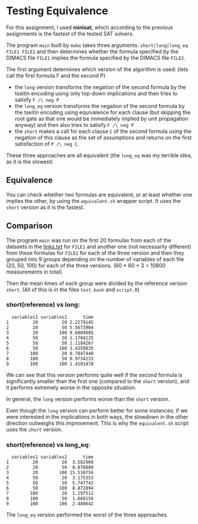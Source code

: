 # Testing Equivalence

For this assignment, I used **minisat**, which according to the previous assignments is the fastest of the tested SAT solvers.

The program `main` built by `make` takes three arguments: `short|long|long_eq FILE1 FILE2` and then determines whether the formula specified by the DIMACS file `FILE1` implies the formula specified by the DIMACS file `FILE2`.

The first argument determines which version of the algorithm is used: (lets call the first formula F and the second P)

- the `long` version transforms the negation of the second formula by the tseitin encoding using only top-down implications and then tries to satisfy `F /\ neg P`
- the `long_eq` version transforms the negation of the second formula by the tseitin encoding using equivalence for each clause (but skipping the root gate as that one would be immediately implied by unit propagation anyway) and then also tries to satisfy `F /\ neg P`
- the `short` makes a call for each clause `C` of the second formula using the negation of this clause as the set of assumptions and returns on the first satisfaction of `P /\ neg C`.

These three approaches are all equivalent (the `long_eq` was my terrible idea, as it is the slowest)

## Equivalence

You can check whether two formulas are equivalent, or at least whether one implies the other, by using the `equivalent.sh` wrapper script. It uses the `short` version as it is the fastest.

## Comparison

The program `main` was run on the first 20 formulas from each of the datasets in the [links.txt](links.txt) for `FILE1` and another one (not necessarily different) from these formulas for `FILE2` for each of the three version and then they grouped into 9 groups depending on the number of variables of each file (20, 50, 100) for each of the three versions. (60 * 60 * 3 = 10800 measurements in total)

Then the mean times of each group were divided by the reference version `short`. (All of this is in the files `test.bash` and `script.R`)

### **short**(reference) vs **long**:

```
  variables1 variables2      time
1         20         20 2.2279145
2         20         50 5.5673904
3         20        100 9.6004085
4         50         20 1.1704125
5         50         50 2.1184267
6         50        100 3.4359835
7        100         20 0.7847448
8        100         50 0.9734233
9        100        100 1.4101478
```

We can see that this version performs quite well if the second formula is significantly smaller than the first one (compared to the `short` version), and it performs extremely worse in the opposite situation.

In general, the `long` version performs worse than the `short` version.

Even though the `long` version can perform better for some instances; if we were interested in the implications in both ways, the slowdown in the other direction outweighs this improvement. This is why the `equivalent.sh` script uses the `short` version.

### **short**(reference) vs **long_eq**:

```
  variables1 variables2      time
1         20         20  3.582969
2         20         50  8.870889
3         20        100 15.510756
4         50         20  3.175353
5         50         50  5.747742
6         50        100  8.872894
7        100         20  1.197512
8        100         50  1.668156
9        100        100  2.480642
```

The `long_eq` version performed the worst of the three approaches.
